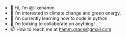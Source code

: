 - 👋 Hi, I’m @ilikehamm
- 👀 I’m interested in climate change and green energy.
- 🌱 I’m currently learning how to code in python.
- 💞️ I’m looking to collaborate on anything!
- 📫 How to reach me at hamm.grace@gmail.com

<!---
ilikehamm/ilikehamm is a ✨ special ✨ repository because its `README.md` (this file) appears on your GitHub profile.
You can click the Preview link to take a look at your changes.
--->
